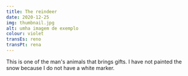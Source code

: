 ```yaml
---
title: The reindeer
date: 2020-12-25
img: thumbnail.jpg
alt: umha imagem de exemplo
colour: violet
transEs: reno
transPt: rena
---
```


This is one of the man's animals that brings gifts. I have not painted the snow because I do not have a white marker.